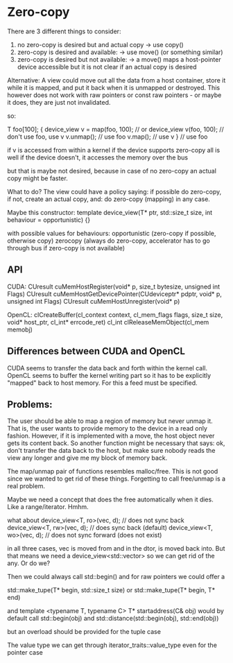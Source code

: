 # Zero-copy

There are 3 different things to consider:

1) no zero-copy is desired but and actual copy
	-> use copy()
2) zero-copy is desired and available:
	-> use move() (or something similar)
3) zero-copy is desired but not available:
	-> a move() maps a host-pointer device accessible
	   but it is not clear if an actual copy is desired

Alternative:
A view could move out all the data from a host container, 
store it while it is mapped, and put it back when it is unmapped
or destroyed.
This however does not work with raw pointers or 
const raw pointers - or maybe it does, they are just not invalidated.

so:

T foo[100];
{
	device_view<T> v = map(foo, 100); 
	// or
	device_view<T> v(foo, 100);
	// don't use foo, use v
	v.unmap();
	// use foo
	v.map();
	// use v
}
// use foo

if v is accessed from within a kernel
if the device supports zero-copy all is well
if the device doesn't, it accesses the memory over the bus

but that is maybe not desired, because in case of no zero-copy
an actual copy might be faster.

What to do?
The view could have a policy saying: if possible do zero-copy,
if not, create an actual copy, and: do zero-copy (mapping) in
any case.

Maybe this constructor:
template <typename T>
device_view(T* ptr, std::size_t size, int behaviour = opportunistic)
{}

with possible values for behaviours:
opportunistic (zero-copy if possible, otherwise copy)
zerocopy (always do zero-copy, accelerator has to go through 
	bus if zero-copy is not available)


## API

CUDA:
CUresult cuMemHostRegister(void* p, size_t bytesize, unsigned int Flags)
CUresult cuMemHostGetDevicePointer(CUdeviceptr* pdptr, void* p, 
	unsigned int Flags)
CUresult cuMemHostUnregister(void* p)

OpenCL:
clCreateBuffer(cl_context context, cl_mem_flags flags, size_t size, 
	void* host_ptr, cl_int* errcode_ret)
cl_int clReleaseMemObject(cl_mem memobj)

## Differences between CUDA and OpenCL

CUDA seems to transfer the data back and forth within the kernel call.
OpenCL seems to buffer the kernel writing part so it has to be 
explicitly "mapped" back to host memory. For this a feed must be specified.


## Problems:

The user should be able to map a region of memory but never unmap it. That
is, the user wants to provide memory to the device in a read only fashion.
However, if it is implemented with a move, the host object never gets its 
content back. So another function might be necessary that says: ok, don't 
transfer the data back to the host, but make sure nobody reads the view any 
longer and give me my block of memory back.

The map/unmap pair of functions resembles malloc/free. This is not good since
we wanted to get rid of these things. Forgetting to call free/unmap is a real
problem.

Maybe we need a concept that does the free automatically when it dies. Like
a range/iterator. Hmhm.

what about
device_view<T, ro>(vec, d); // does not sync back
device_view<T, rw>(vec, d); // does sync back (default)
device_view<T, wo>(vec, d); // does not sync forward (does not exist) 

in all three cases, vec is moved from and in the dtor, is moved back into.
But that means we need a
device_view<std::vector<T>> 
so we can get rid of the any. Or do we?

Then we could always call std::begin()
and for raw pointers we could offer a

std::make_tupe(T* begin, std::size_t size) or
std::make_tupe(T* begin, T* end)

and
template <typename T, typename C>
T* startaddress(C& obj)
would by default call
std::begin(obj) and std::distance(std::begin(obj), std::end(obj))

but an overload should be provided for the tuple case

The value type we can get through
iterator_traits<T>::value_type
even for the pointer case

